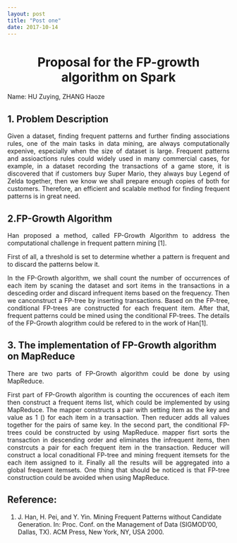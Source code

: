 ```yaml
---
layout: post
title: "Post one"
date: 2017-10-14
---
```

<h1 style="text-align:center;"> Proposal for the FP-growth algorithm on Spark</h1>

Name: HU Zuying, ZHANG Haoze

<h2>1. Problem Description</h2>

<p style="text-align:justify;">Given a dataset, finding frequent patterns and further finding associations rules, one of the main tasks in data mining, are always computationally expenive, especially when the size of dataset is large. Frequent patterns and assioactions rules could widely used in many commercial cases, for example, in a dataset recording the transactions of a game store, it is discovered that if customers buy Super Mario, they always buy Legend of Zelda together, then we know we shall prepare enough copies of both for customers.  Therefore, an efficient and scalable method for finding frequent patterns is in great need.</p>

<h2>2.FP-Growth Algorithm</h2>

<p style="text-align:justify;">Han proposed a method, called FP-Growth Algorithm to address the computational challenge in frequent pattern mining [1].</p>

<p style="text-align:justify;">First of all, a threshold is set to determine whether a pattern is frequent and to discard the patterns below it.</p>

<p style="text-align:justify;">In the FP-Growth algorithm, we shall count the number of occurrences of each item by scaning the dataset and sort items in the transactions in a desceding order and discard infrequent items based on the frequency. Then we canconstruct a FP-tree by inserting transactions. Based on the FP-tree,  conditional FP-trees are constructed for each frequent item. After that, frequent patterns could be mined using the conditional FP-trees. The details of the FP-Growth alogrithm could be refered to in the work of Han[1].</p>

<h2>3. The implementation of FP-Growth algorithm on MapReduce</h2>

<p style="text-align:justify;">There are two parts of FP-Growth algorithm could be done by using MapReduce.</p>

<p style="text-align:justify;">First part of FP-Growth algorithm is counting the occurences of each item then construct a frequent items list, which could be implemented by using MapReduce. The mapper constructs a pair with setting item as the key and value as 1  (<item, 1>) for each item in a transaction. Then reducer adds all values together for the pairs of same key. In the second part, the conditional FP-trees could be constructed by using MapReduce. mapper fisrt sorts the transaction in descending order and eliminates the infrequent items, then constrcuts a pair <item, transaction> for each frequent item in the transaction. Reducer will construct a local conaditional FP-tree and mining frequent itemsets for the each item assigned to it. Finally all the results will be aggregated into a global frequent itemsets. One thing that should be noticed is that FP-tree construction could be avoided when using MapReduce.</p>

<h2>Reference:</h2>

1. J. Han, H. Pei, and Y. Yin. Mining Frequent Patterns without Candidate Generation. In: Proc. Conf. on the Management of Data (SIGMOD’00, Dallas, TX). ACM Press, New York, NY, USA 2000.


